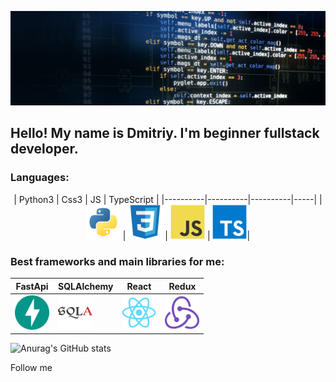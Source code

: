 ![Header](https://github.com/AwesomeXjs/awesomexjs/blob/main/assets/412.jpg)


## Hello! My name is Dmitriy. I'm beginner fullstack developer.


### Languages:
<p align="center">
| Python3 | Css3 | JS | TypeScript |
|----------|----------|----------|-----|
|  <img src="https://github.com/devicons/devicon/blob/master/icons/python/python-original.svg" title="Python"  alt="Python" width="55" height="55"/> |  <img src="https://github.com/devicons/devicon/blob/master/icons/css3/css3-original.svg" title="css3"  alt="css3" width="55" height="55"/> |  <img src="https://github.com/devicons/devicon/blob/master/icons/javascript/javascript-original.svg" title="JavaScript" alt="JavaScript" width="55" height="55"/> |  <img src="https://github.com/devicons/devicon/blob/master/icons/typescript/typescript-original.svg" title="Typescript" alt="Typescript" width="55" height="55"/>|
</p>

### Best frameworks and main libraries for me:

| FastApi | SQLAlchemy | React | Redux |
|----------|----------|----------|----------|
|  <img src="https://github.com/devicons/devicon/blob/master/icons/fastapi/fastapi-original.svg" title="fastapi"  alt="fastapi" width="55" height="55"/>|  <img src="https://github.com/devicons/devicon/blob/master/icons/sqlalchemy/sqlalchemy-original.svg" title="sqlalchemy"  alt="sqlalchemy" width="55" height="55"/>|  <img src="https://github.com/devicons/devicon/blob/master/icons/react/react-original.svg" title="react" alt="react" width="55" height="55"/>|  <img src="https://github.com/devicons/devicon/blob/master/icons/redux/redux-original.svg" title="Redux" alt="Redux" width="55" height="55"/>|



![Anurag's GitHub stats](https://github-readme-stats.vercel.app/api?username=awesomexjs&show_icons=true&theme=tokyonight)



Follow me
